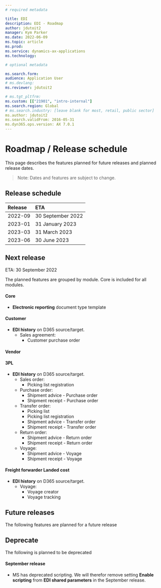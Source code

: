 ```yaml
---
# required metadata

title: EDI
description: EDI - Roadmap
author: jdutoit2
manager: Kym Parker
ms.date: 2022-06-09
ms.topic: article
ms.prod: 
ms.service: dynamics-ax-applications
ms.technology: 

# optional metadata

ms.search.form:  
audience: Application User
# ms.devlang: 
ms.reviewer: jdutoit2

# ms.tgt_pltfrm: 
ms.custom: [["21901", "intro-internal"]
ms.search.region: Global
# ms.search.industry: [leave blank for most, retail, public sector]
ms.author: jdutoit2
ms.search.validFrom: 2016-05-31
ms.dyn365.ops.version: AX 7.0.1
---
```


# 	Roadmap / Release schedule

This page describes the features planned for future releases and planned release dates.

> Note: Dates and features are subject to change.


## Release schedule

Release			| ETA
:--			|:--
2022-09			| 30 September 2022
2023-01		 	| 31 January 2023
2023-03			| 31 March 2023
2023-06			| 30 June 2023


## Next release
ETA: 30 September 2022

The planned features are grouped by module. Core is included for all modules.

#### Core
- **Electronic reporting** document type template

#### Customer
- **EDI history** on D365 source/target. 
    - Sales agreement:
        - Customer purchase order

#### Vendor

#### 3PL
- **EDI history** on D365 source/target.
    - Sales order:
        - Picking list registration
    - Purchase order:
        - Shipment advice - Purchase order
        - Shipment receipt - Purchase order
    - Transfer order:
        - Picking list
        - Picking list registration
        - Shipment advice - Transfer order
        - Shipment receipt - Transfer order
    - Return order:
        - Shipment advice - Return order
        - Shipment receipt - Return order
    - Voyage:
        - Shipment advice - Voyage
        - Shipment receipt - Voyage

#### Freight forwarder Landed cost
- **EDI history** on D365 source/target.
    - Voyage:
        - Voyage creator
        - Voyage tracking

## Future releases
The following features are planned for a future release


## Deprecate
The following is planned to be deprecated

#### September release
- MS has deprecated scripting. We will therefor remove setting **Enable scripting** from **EDI shared parameters** in the September release.
